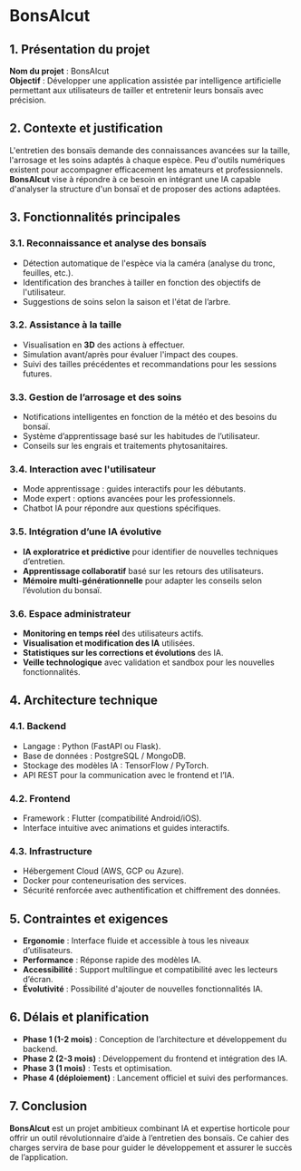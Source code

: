 # BonsAIcut

## 1. Présentation du projet
**Nom du projet** : BonsAIcut  
**Objectif** : Développer une application assistée par intelligence artificielle permettant aux utilisateurs de tailler et entretenir leurs bonsaïs avec précision.

## 2. Contexte et justification
L'entretien des bonsaïs demande des connaissances avancées sur la taille, l'arrosage et les soins adaptés à chaque espèce. Peu d'outils numériques existent pour accompagner efficacement les amateurs et professionnels. **BonsAIcut** vise à répondre à ce besoin en intégrant une IA capable d'analyser la structure d'un bonsaï et de proposer des actions adaptées.

## 3. Fonctionnalités principales

### 3.1. Reconnaissance et analyse des bonsaïs
- Détection automatique de l'espèce via la caméra (analyse du tronc, feuilles, etc.).
- Identification des branches à tailler en fonction des objectifs de l'utilisateur.
- Suggestions de soins selon la saison et l'état de l’arbre.

### 3.2. Assistance à la taille
- Visualisation en **3D** des actions à effectuer.
- Simulation avant/après pour évaluer l'impact des coupes.
- Suivi des tailles précédentes et recommandations pour les sessions futures.

### 3.3. Gestion de l’arrosage et des soins
- Notifications intelligentes en fonction de la météo et des besoins du bonsaï.
- Système d’apprentissage basé sur les habitudes de l’utilisateur.
- Conseils sur les engrais et traitements phytosanitaires.

### 3.4. Interaction avec l'utilisateur
- Mode apprentissage : guides interactifs pour les débutants.
- Mode expert : options avancées pour les professionnels.
- Chatbot IA pour répondre aux questions spécifiques.

### 3.5. Intégration d’une IA évolutive
- **IA exploratrice et prédictive** pour identifier de nouvelles techniques d’entretien.
- **Apprentissage collaboratif** basé sur les retours des utilisateurs.
- **Mémoire multi-générationnelle** pour adapter les conseils selon l’évolution du bonsaï.

### 3.6. Espace administrateur
- **Monitoring en temps réel** des utilisateurs actifs.
- **Visualisation et modification des IA** utilisées.
- **Statistiques sur les corrections et évolutions** des IA.
- **Veille technologique** avec validation et sandbox pour les nouvelles fonctionnalités.

## 4. Architecture technique

### 4.1. Backend
- Langage : Python (FastAPI ou Flask).
- Base de données : PostgreSQL / MongoDB.
- Stockage des modèles IA : TensorFlow / PyTorch.
- API REST pour la communication avec le frontend et l’IA.

### 4.2. Frontend
- Framework : Flutter (compatibilité Android/iOS).
- Interface intuitive avec animations et guides interactifs.

### 4.3. Infrastructure
- Hébergement Cloud (AWS, GCP ou Azure).
- Docker pour conteneurisation des services.
- Sécurité renforcée avec authentification et chiffrement des données.

## 5. Contraintes et exigences
- **Ergonomie** : Interface fluide et accessible à tous les niveaux d’utilisateurs.
- **Performance** : Réponse rapide des modèles IA.
- **Accessibilité** : Support multilingue et compatibilité avec les lecteurs d’écran.
- **Évolutivité** : Possibilité d'ajouter de nouvelles fonctionnalités IA.

## 6. Délais et planification
- **Phase 1 (1-2 mois)** : Conception de l’architecture et développement du backend.
- **Phase 2 (2-3 mois)** : Développement du frontend et intégration des IA.
- **Phase 3 (1 mois)** : Tests et optimisation.
- **Phase 4 (déploiement)** : Lancement officiel et suivi des performances.

## 7. Conclusion
**BonsAIcut** est un projet ambitieux combinant IA et expertise horticole pour offrir un outil révolutionnaire d’aide à l’entretien des bonsaïs. Ce cahier des charges servira de base pour guider le développement et assurer le succès de l’application.

